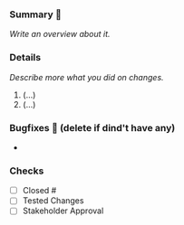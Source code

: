 ### Summary :memo:
_Write an overview about it._

### Details
_Describe more what you did on changes._
1. (...)
2. (...)

### Bugfixes :bug: (delete if dind't have any)
-

### Checks
- [ ] Closed #
- [ ] Tested Changes
- [ ] Stakeholder Approval
